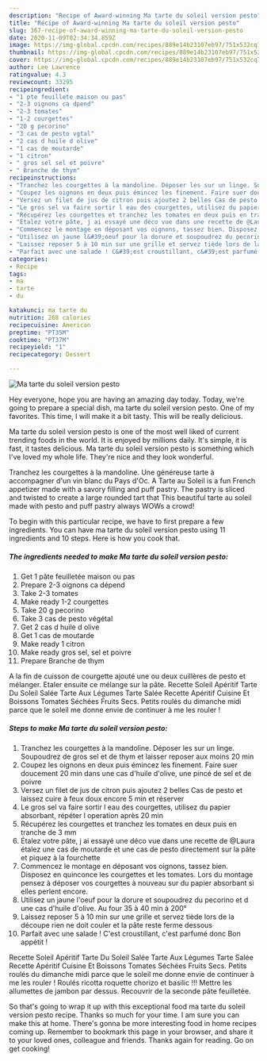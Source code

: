 ```yaml
---
description: "Recipe of Award-winning Ma tarte du soleil version pesto"
title: "Recipe of Award-winning Ma tarte du soleil version pesto"
slug: 367-recipe-of-award-winning-ma-tarte-du-soleil-version-pesto
date: 2020-11-09T02:34:34.859Z
image: https://img-global.cpcdn.com/recipes/889e14b23107eb97/751x532cq70/ma-tarte-du-soleil-version-pesto-photo-principale-de-la-recette.jpg
thumbnail: https://img-global.cpcdn.com/recipes/889e14b23107eb97/751x532cq70/ma-tarte-du-soleil-version-pesto-photo-principale-de-la-recette.jpg
cover: https://img-global.cpcdn.com/recipes/889e14b23107eb97/751x532cq70/ma-tarte-du-soleil-version-pesto-photo-principale-de-la-recette.jpg
author: Lee Lawrence
ratingvalue: 4.3
reviewcount: 33295
recipeingredient:
- "1 pte feuillete maison ou pas"
- "2-3 oignons ca dpend"
- "2-3 tomates"
- "1-2 courgettes"
- "20 g pecorino"
- "3 cas de pesto vgtal"
- "2 cas d huile d olive"
- "1 cas de moutarde"
- "1 citron"
- " gros sel sel et poivre"
- " Branche de thym"
recipeinstructions:
- "Tranchez les courgettes à la mandoline. Déposer les sur un linge. Soupoudrez de gros sel et de thym et laisser reposer aux moins 20 min"
- "Coupez les oignons en deux puis émincez les finement. Faire suer doucement 20 min dans une cas d&#39;huile d&#39;olive, une pincé de sel et de poivre"
- "Versez un filet de jus de citron puis ajoutez 2 belles Cas de pesto et laissez cuire à feux doux encore 5 min et réserver"
- "Le gros sel va faire sortir l eau des courgettes, utilisez du papier absorbant, répéter l operation après 20 min"
- "Récupérez les courgettes et tranchez les tomates en deux puis en tranche de 3 mm"
- "Étalez votre pâte, j ai essayé une déco vue dans une recette de @Laura étalez une cas de moutarde et une cas de pesto directement sur la pâte et piquez à la fourchette"
- "Commencez le montage en déposant vos oignons, tassez bien. Disposez en quinconce les courgettes et les tomates. Lors du montage pensez à déposer vos courgettes à nouveau sur du papier absorbant si elles perlent encore."
- "Utilisez un jaune l&#39;oeuf pour la dorure et soupoudrez du pecorino et d une cas d&#39;huile d&#39;olive. Au four 35 à 40 min à 200°"
- "Laissez reposer 5 à 10 min sur une grille et servez tiède lors de la découpe rien ne doit couler et la pâte reste ferme dessous"
- "Parfait avec une salade ! C&#39;est croustillant, c&#39;est parfumé donc Bon appétit !"
categories:
- Recipe
tags:
- ma
- tarte
- du

katakunci: ma tarte du 
nutrition: 268 calories
recipecuisine: American
preptime: "PT35M"
cooktime: "PT37M"
recipeyield: "1"
recipecategory: Dessert

---
```



![Ma tarte du soleil version pesto](https://img-global.cpcdn.com/recipes/889e14b23107eb97/751x532cq70/ma-tarte-du-soleil-version-pesto-photo-principale-de-la-recette.jpg)

Hey everyone, hope you are having an amazing day today. Today, we're going to prepare a special dish, ma tarte du soleil version pesto. One of my favorites. This time, I will make it a bit tasty. This will be really delicious.

Ma tarte du soleil version pesto is one of the most well liked of current trending foods in the world. It is enjoyed by millions daily. It's simple, it is fast, it tastes delicious. Ma tarte du soleil version pesto is something which I've loved my whole life. They're nice and they look wonderful.

Tranchez les courgettes à la mandoline. Une généreuse tarte à accompagner d&#39;un vin blanc du Pays d&#39;Oc. A Tarte au Soleil is a fun French appetizer made with a savory filling and puff pastry. The pastry is sliced and twisted to create a large rounded tart that This beautiful tarte au soleil made with pesto and puff pastry always WOWs a crowd!


To begin with this particular recipe, we have to first prepare a few ingredients. You can have ma tarte du soleil version pesto using 11 ingredients and 10 steps. Here is how you cook that.

<!--inarticleads1-->

##### The ingredients needed to make Ma tarte du soleil version pesto:

1. Get 1 pâte feuilletée maison ou pas
1. Prepare 2-3 oignons ca dépend
1. Take 2-3 tomates
1. Make ready 1-2 courgettes
1. Take 20 g pecorino
1. Take 3 cas de pesto végétal
1. Get 2 cas d huile d olive
1. Get 1 cas de moutarde
1. Make ready 1 citron
1. Make ready  gros sel, sel et poivre
1. Prepare  Branche de thym


A la fin de cuisson de courgette ajouté une ou deux cuillères de pesto et mélanger. Etaler ensuite ce mélange sur la pâte. Recette Soleil Apéritif Tarte Du Soleil Salée Tarte Aux Légumes Tarte Salée Recette Apéritif Cuisine Et Boissons Tomates Séchées Fruits Secs. Petits roulés du dimanche midi parce que le soleil me donne envie de continuer à me les rouler ! 

<!--inarticleads2-->

##### Steps to make Ma tarte du soleil version pesto:

1. Tranchez les courgettes à la mandoline. Déposer les sur un linge. Soupoudrez de gros sel et de thym et laisser reposer aux moins 20 min
1. Coupez les oignons en deux puis émincez les finement. Faire suer doucement 20 min dans une cas d&#39;huile d&#39;olive, une pincé de sel et de poivre
1. Versez un filet de jus de citron puis ajoutez 2 belles Cas de pesto et laissez cuire à feux doux encore 5 min et réserver
1. Le gros sel va faire sortir l eau des courgettes, utilisez du papier absorbant, répéter l operation après 20 min
1. Récupérez les courgettes et tranchez les tomates en deux puis en tranche de 3 mm
1. Étalez votre pâte, j ai essayé une déco vue dans une recette de @Laura étalez une cas de moutarde et une cas de pesto directement sur la pâte et piquez à la fourchette
1. Commencez le montage en déposant vos oignons, tassez bien. Disposez en quinconce les courgettes et les tomates. Lors du montage pensez à déposer vos courgettes à nouveau sur du papier absorbant si elles perlent encore.
1. Utilisez un jaune l&#39;oeuf pour la dorure et soupoudrez du pecorino et d une cas d&#39;huile d&#39;olive. Au four 35 à 40 min à 200°
1. Laissez reposer 5 à 10 min sur une grille et servez tiède lors de la découpe rien ne doit couler et la pâte reste ferme dessous
1. Parfait avec une salade ! C&#39;est croustillant, c&#39;est parfumé donc Bon appétit !


Recette Soleil Apéritif Tarte Du Soleil Salée Tarte Aux Légumes Tarte Salée Recette Apéritif Cuisine Et Boissons Tomates Séchées Fruits Secs. Petits roulés du dimanche midi parce que le soleil me donne envie de continuer à me les rouler ! Roulés ricotta roquette chorizo et basilic !!! Mettre les allumettes de jambon par dessus. Recouvrir de la seconde pâte feuilletée. 

So that's going to wrap it up with this exceptional food ma tarte du soleil version pesto recipe. Thanks so much for your time. I am sure you can make this at home. There's gonna be more interesting food in home recipes coming up. Remember to bookmark this page in your browser, and share it to your loved ones, colleague and friends. Thanks again for reading. Go on get cooking!
